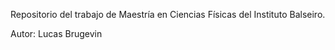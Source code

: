 Repositorio del trabajo de Maestría en Ciencias Físicas del Instituto Balseiro.

Autor: Lucas Brugevin